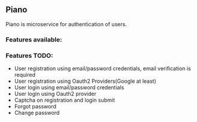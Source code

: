 ## Piano

Piano is microservice for authentication of users.

### Features available:
 

### Features TODO:
- User registration using email/password credentials, email verification is required
- User registration using Oauth2 Providers(Google at least)
- User login using email/password credentials
- User login using Oauth2 provider
- Captcha on registration and login submit
- Forgot password
- Change password
